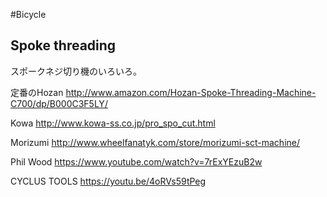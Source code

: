 #Bicycle

## Spoke threading
スポークネジ切り機のいろいろ。

定番のHozan
http://www.amazon.com/Hozan-Spoke-Threading-Machine-C700/dp/B000C3F5LY/

Kowa
http://www.kowa-ss.co.jp/pro_spo_cut.html

Morizumi
http://www.wheelfanatyk.com/store/morizumi-sct-machine/

Phil Wood
https://www.youtube.com/watch?v=7rExYEzuB2w

CYCLUS TOOLS
https://youtu.be/4oRVs59tPeg
